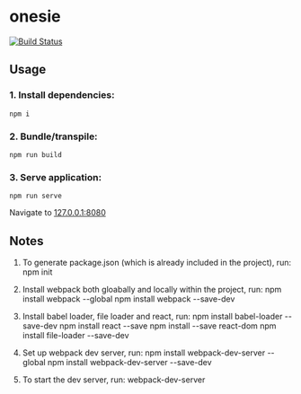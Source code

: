 # onesie
[![Build Status](http://jenkins.flowstate.io/job/onesie-build-deploy/badge/icon)](http://jenkins.flowstate.io/job/onesie-build-deploy)

## Usage
### 1. Install dependencies:

```
npm i 
```

### 2. Bundle/transpile:

```
npm run build
```

### 3. Serve application:

```
npm run serve 
```

Navigate to [127.0.0.1:8080](http://127.0.0.1:8080/)


## Notes
1. To generate package.json (which is already included in the project), run:
   npm init

2. Install webpack both gloabally and locally within the project, run:
   npm install webpack --global
   npm install webpack --save-dev

3. Install babel loader, file loader and react, run:
   npm install babel-loader --save-dev
   npm install react --save
   npm install --save react-dom
   npm install file-loader --save-dev

4. Set up webpack dev server, run:
   npm install webpack-dev-server --global
   npm install webpack-dev-server --save-dev

5. To start the dev server, run:
   webpack-dev-server
 








